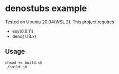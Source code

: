 # denostubs example

Tested on Ubuntu 20.04(WSL 2).
This project requires
- esy(0.6.11)
- deno(1.13.x)

## Usage

```
chmod +x build.sh
./build.sh
```
